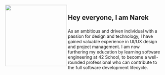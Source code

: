 <br clear="both">

<img align="left" height="200" src="https://i.pinimg.com/originals/06/60/ef/0660efe82fa3da42ed56eef013171835.gif"  />

###

<h2 align="left">Hey everyone, I am Narek</h2>

###

<p align="left">As an ambitious and driven individual with a passion for design and technology, I have gained valuable experience in UI/UX design and project management. I am now furthering my education by learning software engineering at 42 School, to become a well-rounded professional who can contribute to the full software development lifecycle.</p>

###
